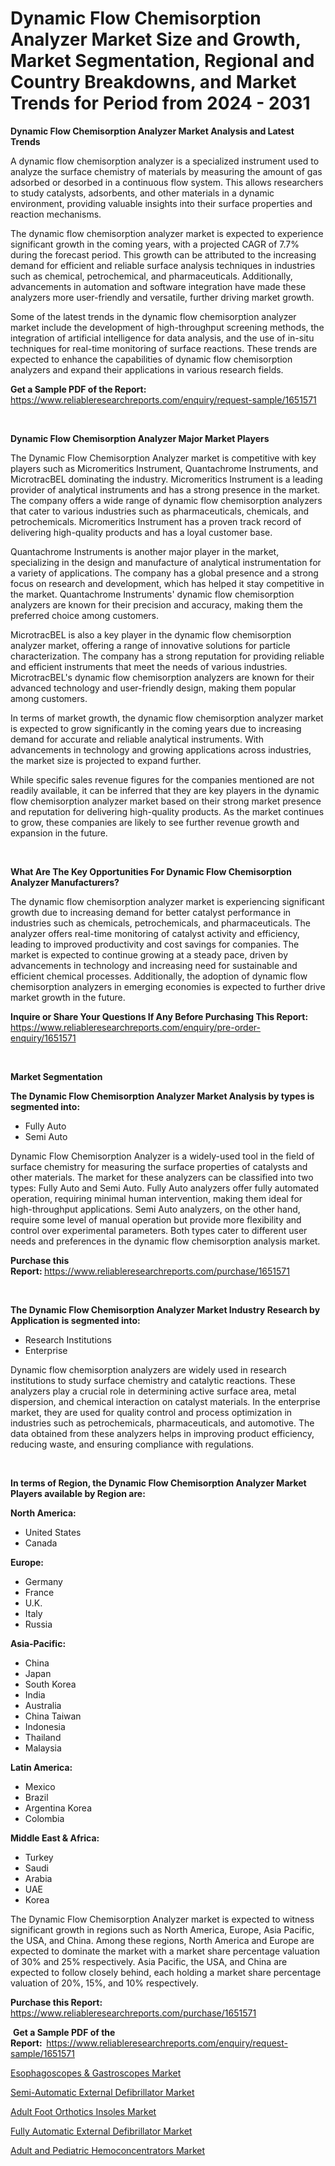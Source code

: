 <p><h1>Dynamic Flow Chemisorption Analyzer Market Size and Growth, Market Segmentation, Regional and Country Breakdowns, and Market Trends for Period from 2024 -  2031</h1></p><p><strong>Dynamic Flow Chemisorption Analyzer Market Analysis and Latest Trends</strong></p>
<p><p>A dynamic flow chemisorption analyzer is a specialized instrument used to analyze the surface chemistry of materials by measuring the amount of gas adsorbed or desorbed in a continuous flow system. This allows researchers to study catalysts, adsorbents, and other materials in a dynamic environment, providing valuable insights into their surface properties and reaction mechanisms.</p><p>The dynamic flow chemisorption analyzer market is expected to experience significant growth in the coming years, with a projected CAGR of 7.7% during the forecast period. This growth can be attributed to the increasing demand for efficient and reliable surface analysis techniques in industries such as chemical, petrochemical, and pharmaceuticals. Additionally, advancements in automation and software integration have made these analyzers more user-friendly and versatile, further driving market growth.</p><p>Some of the latest trends in the dynamic flow chemisorption analyzer market include the development of high-throughput screening methods, the integration of artificial intelligence for data analysis, and the use of in-situ techniques for real-time monitoring of surface reactions. These trends are expected to enhance the capabilities of dynamic flow chemisorption analyzers and expand their applications in various research fields.</p></p>
<p><strong>Get a Sample PDF of the Report:&nbsp;</strong> <a href="https://www.reliableresearchreports.com/enquiry/request-sample/1651571">https://www.reliableresearchreports.com/enquiry/request-sample/1651571</a></p>
<p>&nbsp;</p>
<p><strong>Dynamic Flow Chemisorption Analyzer Major Market Players</strong></p>
<p><p>The Dynamic Flow Chemisorption Analyzer market is competitive with key players such as Micromeritics Instrument, Quantachrome Instruments, and MicrotracBEL dominating the industry. Micromeritics Instrument is a leading provider of analytical instruments and has a strong presence in the market. The company offers a wide range of dynamic flow chemisorption analyzers that cater to various industries such as pharmaceuticals, chemicals, and petrochemicals. Micromeritics Instrument has a proven track record of delivering high-quality products and has a loyal customer base. </p><p>Quantachrome Instruments is another major player in the market, specializing in the design and manufacture of analytical instrumentation for a variety of applications. The company has a global presence and a strong focus on research and development, which has helped it stay competitive in the market. Quantachrome Instruments' dynamic flow chemisorption analyzers are known for their precision and accuracy, making them the preferred choice among customers.</p><p>MicrotracBEL is also a key player in the dynamic flow chemisorption analyzer market, offering a range of innovative solutions for particle characterization. The company has a strong reputation for providing reliable and efficient instruments that meet the needs of various industries. MicrotracBEL's dynamic flow chemisorption analyzers are known for their advanced technology and user-friendly design, making them popular among customers.</p><p>In terms of market growth, the dynamic flow chemisorption analyzer market is expected to grow significantly in the coming years due to increasing demand for accurate and reliable analytical instruments. With advancements in technology and growing applications across industries, the market size is projected to expand further. </p><p>While specific sales revenue figures for the companies mentioned are not readily available, it can be inferred that they are key players in the dynamic flow chemisorption analyzer market based on their strong market presence and reputation for delivering high-quality products. As the market continues to grow, these companies are likely to see further revenue growth and expansion in the future.</p></p>
<p>&nbsp;</p>
<p><strong>What Are The Key Opportunities For Dynamic Flow Chemisorption Analyzer Manufacturers?</strong></p>
<p><p>The dynamic flow chemisorption analyzer market is experiencing significant growth due to increasing demand for better catalyst performance in industries such as chemicals, petrochemicals, and pharmaceuticals. The analyzer offers real-time monitoring of catalyst activity and efficiency, leading to improved productivity and cost savings for companies. The market is expected to continue growing at a steady pace, driven by advancements in technology and increasing need for sustainable and efficient chemical processes. Additionally, the adoption of dynamic flow chemisorption analyzers in emerging economies is expected to further drive market growth in the future.</p></p>
<p><strong>Inquire or Share Your Questions If Any Before Purchasing This Report:</strong> <a href="https://www.reliableresearchreports.com/enquiry/pre-order-enquiry/1651571">https://www.reliableresearchreports.com/enquiry/pre-order-enquiry/1651571</a></p>
<p>&nbsp;</p>
<p><strong>Market Segmentation</strong></p>
<p><strong>The Dynamic Flow Chemisorption Analyzer Market Analysis by types is segmented into:</strong></p>
<p><ul><li>Fully Auto</li><li>Semi Auto</li></ul></p>
<p><p>Dynamic Flow Chemisorption Analyzer is a widely-used tool in the field of surface chemistry for measuring the surface properties of catalysts and other materials. The market for these analyzers can be classified into two types: Fully Auto and Semi Auto. Fully Auto analyzers offer fully automated operation, requiring minimal human intervention, making them ideal for high-throughput applications. Semi Auto analyzers, on the other hand, require some level of manual operation but provide more flexibility and control over experimental parameters. Both types cater to different user needs and preferences in the dynamic flow chemisorption analysis market.</p></p>
<p><strong>Purchase this Report:&nbsp;</strong><a href="https://www.reliableresearchreports.com/purchase/1651571">https://www.reliableresearchreports.com/purchase/1651571</a></p>
<p>&nbsp;</p>
<p><strong>The Dynamic Flow Chemisorption Analyzer Market Industry Research by Application is segmented into:</strong></p>
<p><ul><li>Research Institutions</li><li>Enterprise</li></ul></p>
<p><p>Dynamic flow chemisorption analyzers are widely used in research institutions to study surface chemistry and catalytic reactions. These analyzers play a crucial role in determining active surface area, metal dispersion, and chemical interaction on catalyst materials. In the enterprise market, they are used for quality control and process optimization in industries such as petrochemicals, pharmaceuticals, and automotive. The data obtained from these analyzers helps in improving product efficiency, reducing waste, and ensuring compliance with regulations.</p></p>
<p>&nbsp;</p>
<p><strong>In terms of Region, the Dynamic Flow Chemisorption Analyzer Market Players available by Region are:</strong></p>
<p>
    <p> <strong> North America: </strong>
        <ul>
            <li>United States</li>
            <li>Canada</li>
        </ul>
        </p> 
    <p> <strong> Europe: </strong>
        <ul>
            <li>Germany</li>
            <li>France</li>
            <li>U.K.</li>
            <li>Italy</li>
            <li>Russia</li>
        </ul>
        </p> 
    <p> <strong> Asia-Pacific: </strong>
        <ul>
            <li>China</li>
            <li>Japan</li>
            <li>South Korea</li>
            <li>India</li>
            <li>Australia</li>
            <li>China Taiwan</li>
            <li>Indonesia</li>
            <li>Thailand</li>
            <li>Malaysia</li>
        </ul>
        </p> 
    <p> <strong> Latin America: </strong>
        <ul>
            <li>Mexico</li>
            <li>Brazil</li>
            <li>Argentina Korea</li>
            <li>Colombia</li>
        </ul>
        </p> 
    <p> <strong> Middle East & Africa: </strong>
        <ul>
            <li>Turkey</li>
            <li>Saudi</li>
            <li>Arabia</li>
            <li>UAE</li>
            <li>Korea</li>
        </ul>
    </p>
    </p>
<p><p>The Dynamic Flow Chemisorption Analyzer market is expected to witness significant growth in regions such as North America, Europe, Asia Pacific, the USA, and China. Among these regions, North America and Europe are expected to dominate the market with a market share percentage valuation of 30% and 25% respectively. Asia Pacific, the USA, and China are expected to follow closely behind, each holding a market share percentage valuation of 20%, 15%, and 10% respectively.</p></p>
<p><strong>Purchase this Report: </strong><a href="https://www.reliableresearchreports.com/purchase/1651571">https://www.reliableresearchreports.com/purchase/1651571</a></p>
<p>&nbsp;<strong>Get a Sample PDF of the Report:&nbsp;&nbsp;</strong><a href="https://www.reliableresearchreports.com/enquiry/request-sample/1651571">https://www.reliableresearchreports.com/enquiry/request-sample/1651571</a></p>
<p><strong></strong></p>
<p><p><a href="https://medium.com/@stevengarcia756/esophagoscopes-amp-gastroscopes-market-size-and-market-trends-complete-industry-overview-2024-4dd186a907b6">Esophagoscopes & Gastroscopes Market</a></p><p><a href="https://medium.com/@stevengarcia756/semi-automatic-external-defibrillator-market-size-reveals-the-best-marketing-channels-in-global-25751b4d74f7">Semi-Automatic External Defibrillator Market</a></p><p><a href="https://medium.com/@stevengarcia756/adult-foot-orthotics-insoles-market-report-reveals-the-latest-trends-and-growth-opportunities-of-b1f87663ca86">Adult Foot Orthotics Insoles Market</a></p><p><a href="https://medium.com/@stevengarcia756/fully-automatic-external-defibrillator-market-outlook-industry-overview-and-forecast-2024-to-49196a85f382">Fully Automatic External Defibrillator Market</a></p><p><a href="https://medium.com/@stevengarcia756/adult-and-pediatric-hemoconcentrators-market-analysis-and-sze-forecasted-for-period-from-2024-to-9d96588346d4">Adult and Pediatric Hemoconcentrators Market</a></p></p>